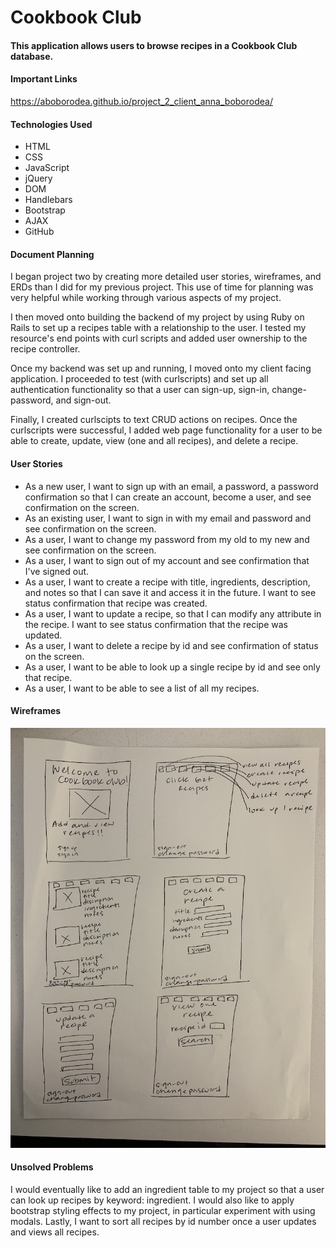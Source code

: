 <h1>Cookbook Club</h1>
<h4>This application allows users to browse recipes in a Cookbook Club database.</h4>

<h4>Important Links</h4>

https://aboborodea.github.io/project_2_client_anna_boborodea/

<h4>Technologies Used</h4>
<ul>
<li>HTML</li>
<li>CSS</li>
<li>JavaScript</li>
<li>jQuery</li>
<li>DOM</li>
<li>Handlebars</li>
<li>Bootstrap</li>
<li>AJAX</li>
<li>GitHub</li>
</ul>

<h4>Document Planning</h4>
  <p>
  I began project two by creating more detailed user stories, wireframes, and ERDs than I did for my previous project. This use of time for planning was very helpful while working through various aspects of my project.

  I then moved onto building the backend of my project by using Ruby on Rails to set up a recipes table with a relationship to the user. I tested my resource's end points with curl scripts and added user ownership to the recipe controller.

  Once my backend was set up and running, I moved onto my client facing application. I proceeded to test (with curlscripts) and set up all authentication functionality so that a user can sign-up, sign-in, change-password, and sign-out.

  Finally, I created curlscipts to text CRUD actions on recipes. Once the curlscripts were successful, I added web page functionality for a user to be able to create, update, view (one and all recipes), and delete a recipe.
  </p>

<h4>User Stories</h4>
<ul>
<li>As a new user, I want to sign up with an email, a password, a password confirmation so that I can create an account, become a user, and see confirmation on the screen.</li>
<li>As an existing user, I want to sign in with my email and password and see confirmation on the screen.</li>
<li>As a user, I want to change my password from my old to my new and see confirmation on the screen.</li>
<li>As a user, I want to sign out of my account and see confirmation that I've signed out.</li>
<li>As a user, I want to create a recipe with title, ingredients, description, and notes so that I can save it and access it in the future. I want to see status confirmation that recipe was created.</li>
<li>As a user, I want to update a recipe, so that I can modify any attribute in the recipe. I want to see status confirmation that the recipe was updated.</li>
<li>As a user, I want to delete a recipe by id and see confirmation of status on the screen.</li>
<li>As a user, I want to be able to look up a single recipe by id and see only that recipe.</li>
<li>As a user, I want to be able to see a list of all my recipes.</li>
</ul>

<h4>Wireframes</h4>
<img src="public/wireframes.jpeg">

<h4>Unsolved Problems</h4>
<p>I would eventually like to add an ingredient table to my project so that a user can look up recipes by keyword: ingredient. I would also like to apply bootstrap styling effects to my project, in particular experiment with using modals. Lastly, I want to sort all recipes by id number once a user updates and views all recipes.</p>
